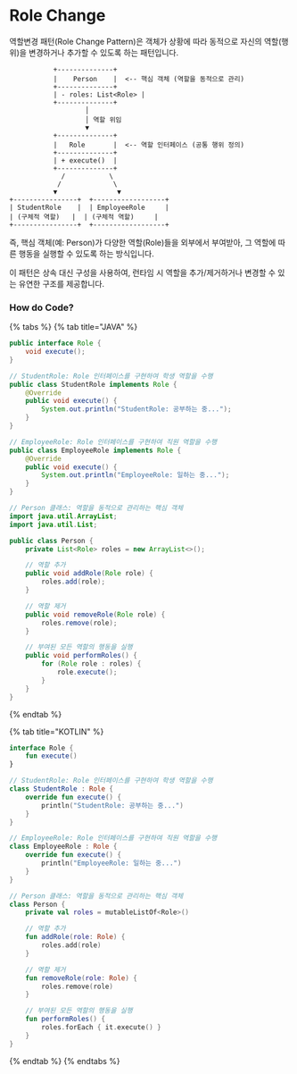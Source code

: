 # Role Change

역할변경 패턴(Role Change Pattern)은 객체가 상황에 따라 동적으로 자신의 역할(행위)을 변경하거나 추가할 수 있도록 하는 패턴입니다.

```
           +--------------+
           |    Person    |  <-- 핵심 객체 (역할을 동적으로 관리)
           +--------------+
           | - roles: List<Role> |
           +--------------+
                   │
                   │ 역할 위임
                   ▼
           +--------------+
           |   Role       |  <-- 역할 인터페이스 (공통 행위 정의)
           +--------------+
           | + execute()  |
           +--------------+
             /           \
            /             \
           ▼               ▼
+----------------+  +------------------+
| StudentRole    |  | EmployeeRole     |
| (구체적 역할)   |  | (구체적 역할)     |
+----------------+  +------------------+

```

즉, 핵심 객체(예: Person)가 다양한 역할(Role)들을 외부에서 부여받아, 그 역할에 따른 행동을 실행할 수 있도록 하는 방식입니다.

이 패턴은 상속 대신 구성을 사용하여, 런타임 시 역할을 추가/제거하거나 변경할 수 있는 유연한 구조를 제공합니다.

### How do Code?

{% tabs %}
{% tab title="JAVA" %}
```java
public interface Role {
    void execute();
}

// StudentRole: Role 인터페이스를 구현하여 학생 역할을 수행
public class StudentRole implements Role {
    @Override
    public void execute() {
        System.out.println("StudentRole: 공부하는 중...");
    }
}

// EmployeeRole: Role 인터페이스를 구현하여 직원 역할을 수행
public class EmployeeRole implements Role {
    @Override
    public void execute() {
        System.out.println("EmployeeRole: 일하는 중...");
    }
}

// Person 클래스: 역할을 동적으로 관리하는 핵심 객체
import java.util.ArrayList;
import java.util.List;

public class Person {
    private List<Role> roles = new ArrayList<>();

    // 역할 추가
    public void addRole(Role role) {
        roles.add(role);
    }

    // 역할 제거
    public void removeRole(Role role) {
        roles.remove(role);
    }

    // 부여된 모든 역할의 행동을 실행
    public void performRoles() {
        for (Role role : roles) {
            role.execute();
        }
    }
}
```
{% endtab %}

{% tab title="KOTLIN" %}
```kotlin
interface Role {
    fun execute()
}

// StudentRole: Role 인터페이스를 구현하여 학생 역할을 수행
class StudentRole : Role {
    override fun execute() {
        println("StudentRole: 공부하는 중...")
    }
}

// EmployeeRole: Role 인터페이스를 구현하여 직원 역할을 수행
class EmployeeRole : Role {
    override fun execute() {
        println("EmployeeRole: 일하는 중...")
    }
}

// Person 클래스: 역할을 동적으로 관리하는 핵심 객체
class Person {
    private val roles = mutableListOf<Role>()

    // 역할 추가
    fun addRole(role: Role) {
        roles.add(role)
    }

    // 역할 제거
    fun removeRole(role: Role) {
        roles.remove(role)
    }

    // 부여된 모든 역할의 행동을 실행
    fun performRoles() {
        roles.forEach { it.execute() }
    }
}
```
{% endtab %}
{% endtabs %}
